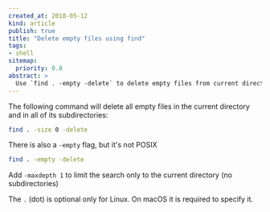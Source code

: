 ```yaml
---
created_at: 2018-05-12
kind: article
publish: true
title: "Delete empty files using find"
tags:
- shell
sitemap:
  priority: 0.8
abstract: >
  Use `find . -empty -delete` to delete empty files from current directory
---
```


The following command will delete all empty files in the current directory and in all of its subdirectories:

```sh
find . -size 0 -delete
```

There is also a `-empty` flag, but it's not POSIX

```sh
find . -empty -delete
```

Add `-maxdepth 1` to limit the search only to the current directory (no subdirectories)

The `.` (dot) is optional only for Linux. On macOS it is required to specify it.